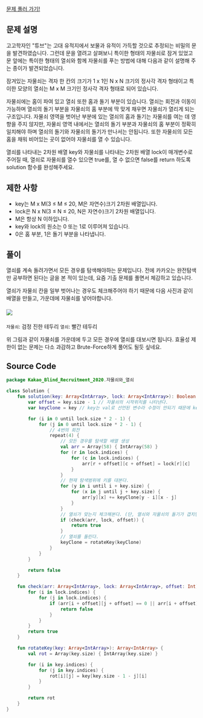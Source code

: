 [문제 풀러 가기!](https://programmers.co.kr/learn/courses/30/lessons/60059)

## 문제 설명
고고학자인 "튜브"는 고대 유적지에서 보물과 유적이 가득할 것으로 추정되는 비밀의 문을 발견하였습니다. 그런데 문을 열려고 살펴보니 특이한 형태의 자물쇠로 잠겨 있었고 문 앞에는 특이한 형태의 열쇠와 함께 자물쇠를 푸는 방법에 대해 다음과 같이 설명해 주는 종이가 발견되었습니다.

잠겨있는 자물쇠는 격자 한 칸의 크기가 1 x 1인 N x N 크기의 정사각 격자 형태이고 특이한 모양의 열쇠는 M x M 크기인 정사각 격자 형태로 되어 있습니다.

자물쇠에는 홈이 파여 있고 열쇠 또한 홈과 돌기 부분이 있습니다. 열쇠는 회전과 이동이 가능하며 열쇠의 돌기 부분을 자물쇠의 홈 부분에 딱 맞게 채우면 자물쇠가 열리게 되는 구조입니다. 자물쇠 영역을 벗어난 부분에 있는 열쇠의 홈과 돌기는 자물쇠를 여는 데 영향을 주지 않지만, 자물쇠 영역 내에서는 열쇠의 돌기 부분과 자물쇠의 홈 부분이 정확히 일치해야 하며 열쇠의 돌기와 자물쇠의 돌기가 만나서는 안됩니다. 또한 자물쇠의 모든 홈을 채워 비어있는 곳이 없어야 자물쇠를 열 수 있습니다.

열쇠를 나타내는 2차원 배열 key와 자물쇠를 나타내는 2차원 배열 lock이 매개변수로 주어질 때, 열쇠로 자물쇠를 열수 있으면 true를, 열 수 없으면 false를 return 하도록 solution 함수를 완성해주세요.

## 제한 사항
* key는 M x M(3 ≤ M ≤ 20, M은 자연수)크기 2차원 배열입니다.
* lock은 N x N(3 ≤ N ≤ 20, N은 자연수)크기 2차원 배열입니다.
* M은 항상 N 이하입니다.
* key와 lock의 원소는 0 또는 1로 이루어져 있습니다.
* 0은 홈 부분, 1은 돌기 부분을 나타냅니다.


## 풀이
열쇠를 계속 돌려가면서 모든 경우를 탐색해야하는 문제입니다.
전에 카카오는 완전탐색만 공부하면 된다는 글을 본 적이 있는데, 요즘 기출 문제를 풀면서 체감하고 있습니다.

열쇠가 자물쇠 칸을 일부 벗어나는 경우도 체크해주어야 하기 때문에 다음 사진과 같이 배열을 만들고, 가운데에 자물쇠를 넣어야합니다.
#### ![](https://images.velog.io/images/blucky8649/post/1cd8859b-0206-42f7-9900-dbe5218d0d3a/image.png)

`자물쇠`: 검정 진한 테두리
`열쇠`: 빨간 테두리

위 그림과 같이 자물쇠를 가운데에 두고 모든 경우에 열쇠를 대보시면 됩니다.
효율성 제한이 없는 문제는 다소 과감하고 Brute-Force하게 풀어도 될듯 싶네요.

## Source Code
```kotlin
package Kakao_Blind_Recruitment_2020.자물쇠와_열쇠

class Solution {
    fun solution(key: Array<IntArray>, lock: Array<IntArray>): Boolean {
        var offset = key.size - 1 // 자물쇠의 시작위치를 나타낸다.
        var keyClone = key // key는 val로 선언된 변수라 수정이 안되기 때문에 keyClone으로 복사

        for (i in 0 until lock.size * 2 - 1) {
            for (j in 0 until lock.size * 2 - 1) {
                // 4번의 회전
                repeat(4) {
                    // 모든 경우를 탐색할 배열 생성
                    val arr = Array(58) { IntArray(58) }
                    for (r in lock.indices) {
                        for (c in lock.indices) {
                            arr[r + offset][c + offset] = lock[r][c]
                        }
                    }
                    // 현재 탐색범위에 키를 대본다.
                    for (y in i until i + key.size) {
                        for (x in j until j + key.size) {
                            arr[y][x] += keyClone[y - i][x - j]
                        }
                    }
                    // 열쇠가 맞는지 체크해본다. (단, 열쇠와 자물쇠의 돌기가 겹치면 안됨)
                    if (check(arr, lock, offset)) {
                        return true
                    }
                    // 열쇠를 돌린다.
                    keyClone = rotateKey(keyClone)
                }
            }
        }

        return false
    }

    fun check(arr: Array<IntArray>, lock: Array<IntArray>, offset: Int): Boolean {
        for (i in lock.indices) {
            for (j in lock.indices) {
                if (arr[i + offset][j + offset] == 0 || arr[i + offset][j + offset] == 2) {
                    return false
                }
            }
        }
        return true
    }

    fun rotateKey(key: Array<IntArray>): Array<IntArray> {
        val rot = Array(key.size) { IntArray(key.size) }

        for (i in key.indices) {
            for (j in key.indices) {
                rot[i][j] = key[key.size - 1 - j][i]
            }
        }

        return rot
    }
}
```
